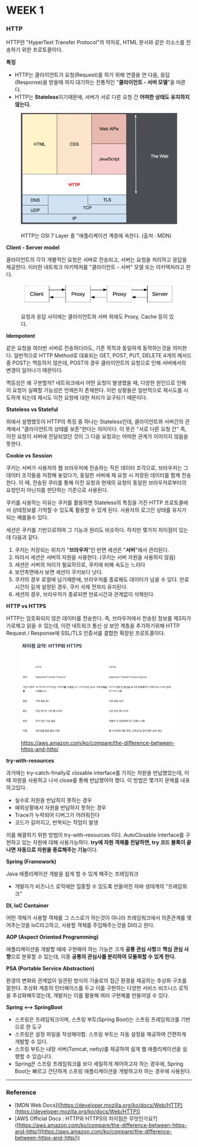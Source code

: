 # WEEK 1

### HTTP

HTTP란 "HyperText Transfer Protocol"의 약자로, HTML 문서와 같은 리소스를 전송하기 위한 프로토콜이다.&#x20;

**특징**

* HTTP는 클라이언트가 요청(Request)를 하기 위해 연결을 연 다음, 응답(Response)을 받을때 까지 대기하는 전통적인 "**클라이언트 - 서버 모델**"을 따른다.
* HTTP는 **Stateless**이기때문에, 서버가 서로 다른 요청 간 **어떠한 상태도 유지하지 않는다.**

<figure><img src="../.gitbook/assets/image (2).png" alt=""><figcaption><p>HTTP는 OSI 7 Layer 중 "애플리케이션 계층에 속한다. (출처 : MDN)</p></figcaption></figure>



**Client - Server model**

클라이언트의 각각 개별적인 요청은 서버로 전송되고, 서버는 요청을 처리하고 응답을 제공한다. 이러한 네트워크 아키텍처를 "클라이언트 - 서버" 모델 또는 아키텍처라고 한다.

<figure><img src="../.gitbook/assets/image (3).png" alt=""><figcaption><p>요청과 응답 사이에는 클라이언트와 서버 외에도 Proxy, Cache 등이 있다.</p></figcaption></figure>



**Idempotent**

같은 요청을 여러번 서버로 전송하더라도, 기존 목적과 동일하게 동작하는것을 의미한다. 일반적으로 HTTP Method로 대표되는 GET, POST, PUT, DELETE 4개의 메서드 중 POST는 멱등하지 않은데, POST의 경우 클라이언트의 요청으로 인해 서버에서의 변경이 일어나기 때문이다.

멱등성은 왜 구분할까? 네트워크에서 어떤 요청이 발생했을 때, 다양한 원인으로 인해 이 요청이 실패할 가능성은 언제든지 존재한다. 이런 상황들은 일반적으로 재시도를 시도하게 되는데 재시도 이전 요청에 대한 처리가 요구되기 때문이다.



**Stateless vs Stateful**

위에서 설명했듯이 HTTP의 특징 중 하나는 Stateless인데, 클라이언트와 서버간의 관계에서 "클라이언트의 상태를 보존"한다는 의미이다. 이 뜻은 "서로 다른 요청 간" 즉, 이전 요청이 서버에 전달되었던 것이 그 다음 요청과는 어떠한 관계가 이어지지 않음을 뜻한다.



**Cookie vs Session**

쿠키는 서버가 사용자의 웹 브라우저에 전송하는 작은 데이터 조각으로, 브라우저는 그 데이터 조각들을 저장해 놓았다가, 동일한 서버에 재 요청 시 저장된 데이터를 함께 전송한다. 이 때, 전송된 쿠리를 통해 이전 요청과 현재의 요청이 동일한 브라우저로부터의 요청인지 아닌지를 판단하는 기준으로 사용된다.

쿠키를 사용하는 이유는 쿠키를 활용하면 Stateless의 특징을 가진 HTTP 프로토콜에서 상태정보를 기억할 수 있도록 활용할 수 있게 된다. 사용자의 로그인 상태를 유지가 되는 예를들수 있다.

세션은 쿠키를 기반으로하여 그 기능과 원리도 비슷하다. 하지만 몇가지 차이점이 있는데 다음과 같다.

1. 쿠키는 저장되는 위치가 "**브라우저**"인 반면 세션은 "**서버**"에서 관리된다.&#x20;
2. 따라서 세션은 서버의 자원을 사용한다. (쿠키는 서버 자원을 사용하지 않음)
3. 세션은 서버의 처리가 필요하므로, 쿠키에 비해 속도는 느리다
4. 보안측면에서 보면 세션이 쿠키보다 낫다.
5. 쿠키의 경우 로컬에 남기때문에, 브라우저를 종료해도 데이터가 남을 수 있다. 만료시간이 길게 설정된 경우, 쿠키 삭제 전까지 유지된다.
6. 세션의 경우, 브라우저가 종료되면 만료시간과 관계없이 삭제된다.



**HTTP vs HTTPS**

HTTP는 암호화되지 않은 데이터를 전송한다. 즉, 브라우저에서 전송된 정보를 제3자가 가로채고 읽을 수 있는데, 이런 네트워크 통신 상 보안 계층을 추가하기위해 HTTP Request / Response에 SSL/TLS 인증서를 결합한 확장된 프로토콜이다.

<figure><img src="../.gitbook/assets/image (4).png" alt=""><figcaption><p><a href="https://aws.amazon.com/ko/compare/the-difference-between-https-and-http/">https://aws.amazon.com/ko/compare/the-difference-between-https-and-http/</a></p></figcaption></figure>

**try-with-resources**

과거에는 try-catch-finally로 closable interface를 가지는 자원을 반납했었는데, 이때 자원을 사용하고 나서 close를 통해 반납했어야 했다. 이 방법은 몇가지 문제를 내포하고있다.

* 실수로 자원을 반납하지 못하는 경우
* 예외상황에서 자원을 반납하지 못하는 경우
* Trace가 누락되어 디버그가 어려워진다
* 코드가 길어지고, 반복되는 작업이 발생

이를 해결하기 위한 방법이 try-with-resources 이다. AutoClosable interface를 구현하고 있는 자원에 대해 사용가능하다. **try에 자원 객체를 전달하면, try 코드 블록이 끝나면 자동으로 자원을 종료해주는 기능**이다.



**Spring (Framework)**

Java 애플리케이션 개발을 쉽게 할 수 있게 해주는 프레임워크

* 개발자가 비즈니스 로직에만 집중할 수 있도록 만들어진 자바 생태계의 "프레임워크"



**DI, IoC Container**

어떤 객체가 사용할 객체를 그 스스로가 하는것이 아니라 프레임워크에서 의존관계를 맺어주는것을 IoC라고하고, 사용할 객체를 주입해주는것을 DI라고 한다.



**AOP (Aspect Oriented Programming)**

애플리케이션을 개발할 때에 구현해야 하는 기능은 크게 **공통 관심 사항**과 **핵심 관심 사항**으로 분류할 수 있는데, 이중 **공통의 관심사를 분리하여 모듈화할 수 있게 한다.**



**PSA (Portable Service Abstraction)**

환경의 변화와 관계없이 일관된 방식의 기술로의 접근 환경을 제공하는 추상화 구조를 말한다. 추상화 계층의 인터페이스를 두고 이를 구현하는 다양한 서비스 비즈니스 로직을 추상화해두었는데, 개발자는 이를 활용해 여러 구현체를 만들어낼 수 있다.



**Spring <--> SpringBoot**

* 스프링은 프레임워크이며, 스프링 부트(Spring Boot)는 스프링 프레임워크를 기반으로 한 도구
* 스프링은 설정 파일을 작성해야함. 스프링 부트는 자동 설정을 제공하여 간편하게 개발할 수 있다.
* 스프링 부트는 내장 서버(Tomcat, netty)를 제공하여 쉽게 웹 애플리케이션을 실행할 수 있습니다.&#x20;
* Spring은 스프링 프레임워크를 보다 세밀하게 제어하고자 하는 경우에, Spring Boot는 빠르고 간단하게 스프링 애플리케이션을 개발하고자 하는 경우에 사용된다.

***

### Reference

* \[MDN Web Docs]\([https://developer.mozilla.org/ko/docs/Web/HTTP](https://developer.mozilla.org/ko/docs/Web/HTTP))
* \[AWS Official Docs : HTTP와 HTTPS의 차이점은 무엇인가요?]\([https://aws.amazon.com/ko/compare/the-difference-between-https-and-http/](https://aws.amazon.com/ko/compare/the-difference-between-https-and-http/))



